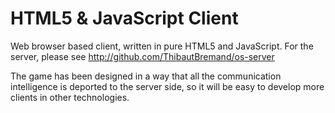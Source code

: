 # HTML5 & JavaScript Client

Web browser based client, written in pure HTML5 and JavaScript.
For the server, please see http://github.com/ThibautBremand/os-server

The game has been designed in a way that all the communication intelligence is deported to the server side, so it will be easy to develop more clients in other technologies.
